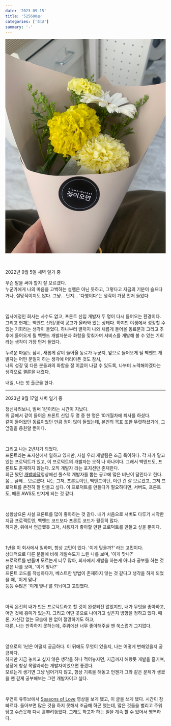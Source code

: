 ```yaml
---
date: '2023-09-15'
title: '525600분'
categories: ['회고']
summary: '-'
---
```


![입사 1년, 축하 꽃을 받았다.](./flowers.jpeg)

<br>

2022년 9월 5일 새벽 일기 중

무슨 말을 써야 할지 잘 모르겠다.  
누군가에게 나의 마음을 고백하는 설렘은 아닌 듯하고,
그렇다고 지금의 기분이 슬프다거나, 절망적이지도 않다.
그냥... 단지... '다행이다'는 생각이 가장 먼저 들었다.

<br>

입사예정인 회사는 사수도 없고, 프론트 신입 개발자 두 명이 다시 들어오는 환경이다. 그리고 현재는 백엔드 신입/경력 공고가 올라와 있는 상태다.
하지만 야생에서 성장할 수 있는 기회라는 생각이 들었다. 하나부터 열까지 나와 새롭게 들어올 동료분과 그리고 추후에 들어오게 될 백엔드 개발자분과 화합을 맞춰가며 서비스를 개발해 볼 수 있는 기회라는 생각이 가장 먼저 들었다.

두려운 마음도 잠시, 새롭게 같이 들어올 동료가 누군지, 앞으로 들어오게 될 백엔드 개발자는 어떤 분일지 하는 생각에 머리아픈 것도 잠시,  
나의 성장 및 다른 분들과의 화합을 잘 이끌어 나갈 수 있도록, 나부터 노력해야겠다는 생각으로 결론을 내렸다.

내일, 나는 첫 출근을 한다.

---

2023년 9월 17일 새벽 일기 중

정신차려보니, 벌써 1년이라는 시간이 지났다.  
위 글에서 같이 들어온 프론트 신입 두 명 중 한 명은 10개월차에 퇴사를 하셨다.  
같이 들어왔던 동료이었던 만큼 정이 많이 들었는데, 본인의 목표 또한 뚜렷하셨기에, 그 앞길을 응원할 뿐이다.

<br>

그리고 나는 2년차가 되었다.  
프론트라는 포지션에서 일하고 있지만, 사실 우리 개발팀은 조금 특이하다.
각 자가 맡고 있는 프로덕트가 있고, 이 프로덕트의 개발자는 오직 나 하나이다.
그래서 백엔드도, 프론트도 존재하지 않는다. 오직 개발자 라는 포지션만 존재한다.  
최근 봤던 [개발바닥](https://www.youtube.com/live/wn6WHxvdBws?si=1WF6ZXkhIW7a5qWb)영상에선 풀스택 개발자를 뽑는 공고에 많은 비난이 달린다고 한다.
음... 글쎄... 모르겠다. 나는 그저, 프론트이던, 백엔드이던, 이런 건 잘 모르겠고, 그저 프로덕트를 온전히 잘 만들고 싶다.
이 프로덕트를 만들다가 필요하다면, 서버도, 프론트도, 때론 AWS도 만지게 되는 것 같다.

<br>

성향상으론 사실 프론트를 많이 좋아하는 것 같다. 내가 처음으로 서버도 다루기 시작한 지금 프로젝트엔, 백엔드 코드보다 프론트 코드가 월등히 많다.  
하지만, 위에서 언급했듯 그저, 사용자가 좋아할 만한 프로덕트를 만들고 싶을 뿐이다.

<br>

1년을 이 회사에서 일하며, 항상 고민이 있다. '이게 맞을까?' 라는 고민이다.  
상대적으로 다른 분들에 비해 개발속도가 느린 나를 보며, '이게 맞나?'  
프로덕트를 만들며 모르는게 너무 많아, 회사에서 개발을 하는게 아니라 공부를 하는 것 같은 나를 보며, '이게 맞나?'  
프론트 코드를 작성하다가, 베스트한 방법이 존재하지 않는 것 같다고 생각을 하게 되었을 때, '이게 맞나'  
등등 수많은 '이게 맞나'를 되뇌이고 고민했다.

<br>

아직 온전히 내가 만든 프로덕트라고 할 것이 완성되진 않았지만, 내가 무엇을 좋아하고, 어떤 것에 흥미가 있는지. 그리고 어떤 곳으로 나아가고 싶은지 방향을 정하고 있다.
때론, 자신감 없는 모습에 한 없이 절망하기도 하고,  
때론, 나는 만족하지 못하는데, 주위에선 너무 좋아해주실 땐 쑥스럽기 그지없다.

<br>

앞으로의 1년은 어떨지 궁금하다. 이 뒤에도 무엇이 있을지, 나는 어떻게 변해있을지 궁금하다.  
하지만 지금 놓치고 싶지 않은 생각을 하나 적어놓자면, 지금까지 해왔듯 개발을 즐기며, 성장에 항상 목말라하는 개발자이었으면 좋겠다.  
모르는게 생기면 그냥 넘어가지 않고, 항상 기록을 해놓고 언젠가 그와 같은 문제가 생겼을 땐 깊게 공부해보는 그런 개발자이고 싶다.

<br>

우연히 유투브에서 [Seasons of Love](https://youtu.be/PgBjMZ4IeKY?si=Dgl_ZkpCyaRyib9S) 영상을 보게 됐고, 이 글을 쓰게 됐다.
시간이 참 빠르다. 돌아보면 많은 것을 하지 못해서 조급해 하곤 했는데, 많은 것들을 벌리고 주워담고 수습못해 다시 흩뿌려놓았다.
그래도 하고자 하는 일을 계속 할 수 있어서 행복하다.

